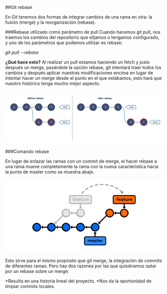 ##Git rebase

En Git tenemos dos formas de integrar cambios de una rama en otra: la fusión (merge) y la reorganización (rebase). 

###Rebase utilizado como parámetro de pull
Cuando hacemos git pull, nos traemos los cambios del repositorio que elijamos o tengamos configurado, y uno de los parámetros que podemos utilizar es rebase:

*git pull --rebase*

**¿Qué hace esto?**
Al realizar un pull estamos haciendo un fetch y justo después un merge, pasándole la opción rebase, git intentará traer todos los cambios y después aplicar nuestras modificaciones encima en lugar de intentar hacer un merge desde el punto en el que estábamos, esto hará que nuestro histórico tenga mucho mejor aspecto.

![alt text](https://github.com/Oswaldofm17/Git-Rebase/blob/master/rebase.png "Rebase")

###Comando rebase

En lugar de enlazar las ramas con un commit de merge, el hacer rebase a una rama mueve completamente la rama con la nueva característica hacia la punta de master como se muestra abajo.

![alt text](https://github.com/Oswaldofm17/Git-Rebase/blob/master/rebase%20(1).png "Logo Title Text 1")

Esto sirve para el mismo propósito que git merge, la integración de commits de diferentes ramas. Pero hay dos razones por las que quisiéramos optar por un rebase sobre un merge:

*Resulta en una historia lineal del proyecto.
*Nos da la oportunidad de limpiar commits locales.


